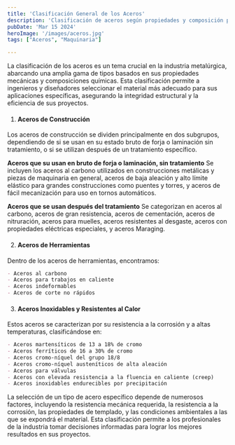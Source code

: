 ```yaml
---
title: 'Clasificación General de los Aceros'
description: 'Clasificación de aceros según propiedades y composición para aplicaciones específicas: aceros de construcción, herramientas, e inoxidables/resistentes al calor, facilitando la selección materia'
pubDate: 'Mar 15 2024'
heroImage: '/images/aceros.jpg'
tags: ["Aceros", "Maquinaria"]

---
```


La clasificación de los aceros es un tema crucial en la industria metalúrgica, abarcando una amplia gama de tipos basados en sus propiedades mecánicas y composiciones químicas. Esta clasificación permite a ingenieros y diseñadores seleccionar el material más adecuado para sus aplicaciones específicas, asegurando la integridad estructural y la eficiencia de sus proyectos.

1. #### Aceros de Construcción

Los aceros de construcción se dividen principalmente en dos subgrupos, dependiendo de si se usan en su estado bruto de forja o laminación sin tratamiento, o si se utilizan después de un tratamiento específico.

**Aceros que su usan en bruto de forja o laminación, sin tratamiento** Se incluyen los aceros al carbono utilizados en construcciones metálicas y piezas de maquinaria en general, aceros de baja aleación y alto límite elástico para grandes construcciones como puentes y torres, y aceros de fácil mecanización para uso en tornos automáticos.

**Aceros que se usan después del tratamiento** Se categorizan en aceros al carbono, aceros de gran resistencia, aceros de cementación, aceros de nitruración, aceros para muelles, aceros resistentes al desgaste, aceros con propiedades eléctricas especiales, y aceros Maraging.


2. #### Aceros de Herramientas

Dentro de los aceros de herramientas, encontramos:
```markdown
- Aceros al carbono
- Aceros para trabajos en caliente
- Aceros indeformables
- Aceros de corte no rápidos
```

3. #### Aceros Inoxidables y Resistentes al Calor

Estos aceros se caracterizan por su resistencia a la corrosión y a altas temperaturas, clasificándose en:

```markdown
- Aceros martensíticos de 13 a 18% de cromo
- Aceros ferríticos de 16 a 30% de cromo
- Aceros cromo-níquel del grupo 18/8
- Aceros cromo-níquel austeníticos de alta aleación
- Aceros para válvulas
- Aceros con elevada resistencia a la fluencia en caliente (creep)
- Aceros inoxidables endurecibles por precipitación 
```

La selección de un tipo de acero específico depende de numerosos factores, incluyendo la resistencia mecánica requerida, la resistencia a la corrosión, las propiedades de templado, y las condiciones ambientales a las que se expondrá el material. Esta clasificación permite a los profesionales de la industria tomar decisiones informadas para lograr los mejores resultados en sus proyectos.